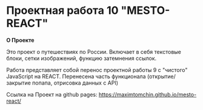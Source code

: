 # Проектная работа 10 "MESTO-REACT"

**О Проекте**

Это проект о путешествиях по России. Включает в себя текстовые блоки, сетки изображений, функцию затемнения ссылок.

Работа представляет собой перенос проектной работы 9 с "чистого" JavaScript на REACT. Перенесена часть функционала (открытие/закрытие попапа, отрисовка данных с API)

Ссылка на Проект на github pages: https://maximtomchin.github.io/mesto-react/